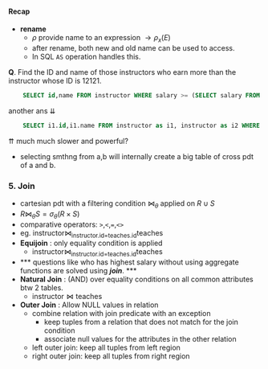 #### Recap
* **rename**
  - $\rho$ provide name to an expression $\rightarrow \rho_x(E)$
  - after rename, both new and old name can be used to access.
  - In SQL `AS` operation handles this. 

**Q**. Find the ID and name of those instructors who earn more than the instructor whose ID is 12121.
```SQL
    SELECT id,name FROM instructor WHERE salary >= (SELECT salary FROM instructor WHERE id=12121)
```
another ans $\downdownarrows$
```SQL
    SELECT i1.id,i1.name FROM instructor as i1, instructor as i2 WHERE i1.salary >= i2.salary and i2.id=12121
```
$\upuparrows$ much much slower and powerful?

* selecting smthng from a,b will internally create a big table of cross pdt of a and b.

### 5. Join
- cartesian pdt with a filtering condition $\Join_\theta$ applied on $R \cup S$
-  $R \Join_\theta S = \sigma_\theta (R \times S)$
-  comparative operators: `>`,`<`,`=`,`<>`
-  eg. $\text{instructor}\Join_{\text{instructor.id=teaches.id}}\text{teaches}$ 
- **Equijoin** : only equality condition is applied
   -  $\text{instructor}\Join_{\text{instructor.id=teaches.id}}\text{teaches}$ 
-  \*\*\* questions like who has highest salary without using aggregate functions are solved using ***join***. \*\*\*
- **Natural Join** : (AND) over equality conditions on all common attributes btw 2 tables.
   - $\text{instructor}\Join\text{teaches}$ 
- **Outer Join** : Allow NULL values in relation
  - combine relation with join predicate with an exception
    - keep tuples from a relation that does not match for the join condition
    - associate null values for the attributes in the other relation
  - left outer join: keep all tuples from left region
  - right outer join: keep all tuples from right region